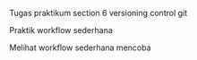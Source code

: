 Tugas praktikum section 6 versioning control git <br>

Praktik workflow sederhana <br>

Melihat workflow sederhana mencoba